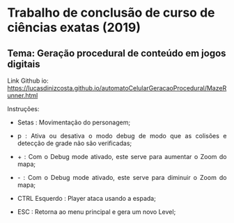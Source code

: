 # Trabalho de conclusão de curso de ciências exatas (2019)
## Tema: Geração procedural de conteúdo em jogos digitais
Link Github io: https://lucasdinizcosta.github.io/automatoCelularGeracaoProcedural/MazeRunner.html

Instruções:
- <p align="justify">Setas : Movimentação do personagem;</p>
- <p align="justify"> p : Ativa ou desativa o modo debug de modo que as colisões e detecção de grade não são verificadas;</p>
- <p align="justify"> + : Com o Debug mode ativado, este serve para aumentar o Zoom do mapa;</p>
- <p align="justify"> - : Com o Debug mode ativado, este serve para diminuir o Zoom do mapa;</p>
- <p align="justify"> CTRL Esquerdo : Player ataca usando a espada;</p>
- <p align="justify"> ESC : Retorna ao menu principal e gera um novo Level;</p>

